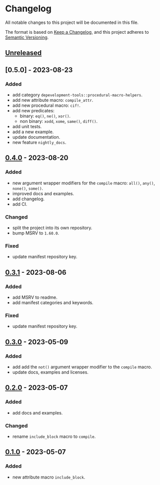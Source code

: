 # Changelog

All notable changes to this project will be documented in this file.

The format is based on [Keep a Changelog], and this project adheres to
[Semantic Versioning].

## [Unreleased]

## [0.5.0] - 2023-08-23

### Added
- add category `depevelopment-tools::procedural-macro-helpers`.
- add new attribute macro: `compile_attr`.
- add new procedural macro: `cif!`.
- add new predicates:
  - binary: `eq()`, `ne()`, `xor()`.
  - non binary: `xodd`, `xome`, `same()`, `diff()`.
- add unit tests.
- add a new example.
- update documentation.
- new feature `nightly_docs`.

## [0.4.0] - 2023-08-20

### Added
- new argument wrapper modifiers for the `compile` macro:
  `all()`, `any()`, `none()`, `some()`.
- improved docs and examples.
- add changelog.
- add CI.

### Changed
- split the project into its own repository.
- bump MSRV to `1.60.0`.

### Fixed
- update manifest repository key.

## [0.3.1] - 2023-08-06

### Added
- add MSRV to readme.
- add manifest categories and keywords.

### Fixed
- update manifest repository key.

## [0.3.0] - 2023-05-09

### Added
- add add the `not()` argument wrapper modifier to the `compile` macro.
- update docs, examples and licenses.

## [0.2.0] - 2023-05-07

### Added
- add docs and examples.

### Changed
- rename `include_block` macro to `compile`.

## [0.1.0] - 2023-05-07

### Added
- new attribute macro `include_block`.

[unreleased]: https://github.com/andamira/devela_macros/compare/v0.4.0...HEAD
[0.4.0]: https://github.com/andamira/devela_macros/releases/tag/v0.4.0
[0.3.1]: https://github.com/andamira/devela_macros/releases/tag/v0.3.1
[0.3.0]: https://github.com/andamira/devela_macros/releases/tag/v0.3.0
[0.2.0]: https://github.com/andamira/devela_macros/releases/tag/v0.2.0
[0.1.0]: https://github.com/andamira/devela_macros/releases/tag/v0.1.0

[Keep a Changelog]: https://keepachangelog.com/en/1.0.0/
[Semantic Versioning]: https://semver.org/spec/v2.0.0.html
